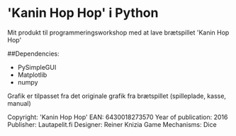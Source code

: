 # 'Kanin Hop Hop' i Python
Mit produkt til programmeringsworkshop med at lave brætspillet 'Kanin Hop Hop'

##Dependencies:
- PySimpleGUI
- Matplotlib
- numpy



Grafik er tilpasset fra det originale grafik fra brætspillet (spilleplade, kasse, manual)

Copyright:
'Kanin Hop Hop'
EAN: 6430018273570
Year of publication: 2016
Publisher: Lautapelit.fi
Designer: Reiner Knizia
Game Mechanisms: Dice
